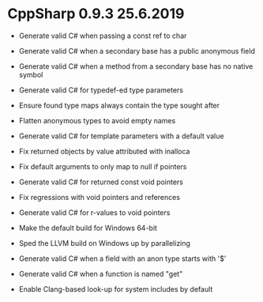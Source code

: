 # CppSharp 0.9.3 25.6.2019

* Generate valid C# when passing a const ref to char

* Generate valid C# when a secondary base has a public anonymous field

* Generate valid C# when a method from a secondary base has no native symbol

* Generate valid C# for typedef-ed type parameters

* Ensure found type maps always contain the type sought after

* Flatten anonymous types to avoid empty names

* Generate valid C# for template parameters with a default value

* Fix returned objects by value attributed with inalloca

* Fix default arguments to only map to null if pointers

* Generate valid C# for returned const void pointers

* Fix regressions with void pointers and references

* Generate valid C# for r-values to void pointers

* Make the default build for Windows 64-bit

* Sped the LLVM build on Windows up by parallelizing

* Generate valid C# when a field with an anon type starts with '$'

* Generate valid C# when a function is named "get<number>"

* Enable Clang-based look-up for system includes by default